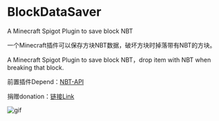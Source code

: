 # BlockDataSaver
A Minecraft Spigot Plugin to save block NBT

一个Minecraft插件可以保存方块NBT数据，破坏方块时掉落带有NBT的方块。

A Minecraft Spigot Plugin to save block NBT，drop item with NBT when breaking that block.

前置插件Depend：[NBT-API](https://modrinth.com/plugin/nbtapi/version/2.13.1)

捐赠donation：[链接Link](https://afdian.com/item/7a172d0e6f5011efb0e752540025c377)

![gif](https://github.com/lonlf/BlockDataSaver/blob/main/blockdatasaver.gif)
